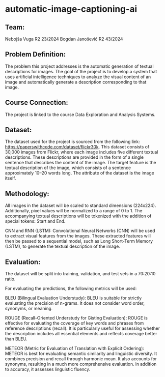 # automatic-image-captioning-ai

## Team:
Nebojša Vuga R2 23/2024
Bogdan Janošević R2 43/2024

## Problem Definition:
The problem this project addresses is the automatic generation of textual descriptions for images. The goal of the project is to develop a system that uses artificial intelligence techniques to analyze the visual content of an image and automatically generate a description corresponding to that image.

## Course Connection:
The project is linked to the course Data Exploration and Analysis Systems.

## Dataset:
The dataset used for the project is sourced from the following link:
https://paperswithcode.com/dataset/flickr30k.
This dataset consists of 30,000 images from Flickr, where each image includes five different textual descriptions. These descriptions are provided in the form of a single sentence that describes the content of the image. The target feature is the textual description of the image, which consists of a sentence approximately 10–20 words long. The attribute of the dataset is the image itself.

## Methodology:
All images in the dataset will be scaled to standard dimensions (224x224). Additionally, pixel values will be normalized to a range of 0 to 1. The accompanying textual descriptions will be tokenized with the addition of special tokens: Start and End.

CNN and RNN (LSTM):
Convolutional Neural Networks (CNN) will be used to extract visual features from the images. These extracted features will then be passed to a sequential model, such as Long Short-Term Memory (LSTM), to generate the textual description of the image.

## Evaluation:
The dataset will be split into training, validation, and test sets in a 70:20:10 ratio.

For evaluating the predictions, the following metrics will be used:

BLEU (Bilingual Evaluation Understudy):
BLEU is suitable for strictly evaluating the precision of n-grams. It does not consider word order, synonyms, or meaning.

ROUGE (Recall-Oriented Understudy for Gisting Evaluation):
ROUGE is effective for evaluating the coverage of key words and phrases from reference descriptions (recall). It is particularly useful for assessing whether the description includes all essential elements and reflects coverage better than BLEU.

METEOR (Metric for Evaluation of Translation with Explicit Ordering):
METEOR is best for evaluating semantic similarity and linguistic diversity. It combines precision and recall through harmonic mean. It also accounts for synonyms, resulting in a much more comprehensive evaluation. In addition to accuracy, it assesses linguistic fluency.

